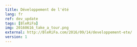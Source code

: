 ```yaml
---
title: Développement de l'été
lang: fr
ref: dev_update
tags: [BleRiFa]
img: 20160616_take_a_tour.png
external: http://BleRiFa.com/2016/09/14/developpement-ete/
version: 1
---
```

